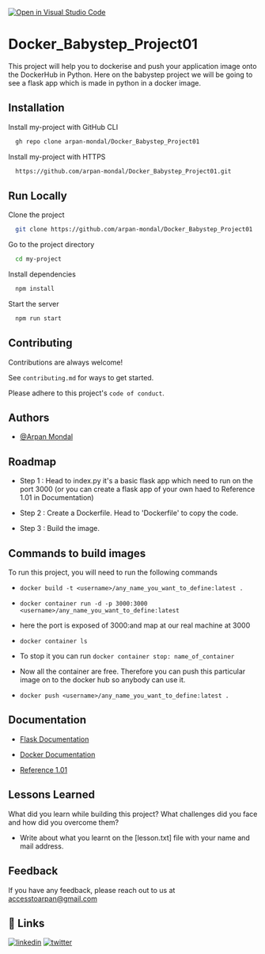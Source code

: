 [![Open in Visual Studio Code](https://classroom.github.com/assets/open-in-vscode-c66648af7eb3fe8bc4f294546bfd86ef473780cde1dea487d3c4ff354943c9ae.svg)](https://classroom.github.com/online_ide?assignment_repo_id=10042942&assignment_repo_type=AssignmentRepo)

# Docker_Babystep_Project01

This project will help you to dockerise and push your application image onto the DockerHub in Python. Here on the babystep project we will be going to see a flask app which is made in python in a docker image.




## Installation

Install my-project with GitHub CLI

```bash
  gh repo clone arpan-mondal/Docker_Babystep_Project01
```
Install my-project with HTTPS

```bash
  https://github.com/arpan-mondal/Docker_Babystep_Project01.git
```


## Run Locally

Clone the project

```bash
  git clone https://github.com/arpan-mondal/Docker_Babystep_Project01
```

Go to the project directory

```bash
  cd my-project
```

Install dependencies

```bash
  npm install
```

Start the server

```bash
  npm run start
```


    




## Contributing

Contributions are always welcome!

See `contributing.md` for ways to get started.

Please adhere to this project's `code of conduct`.


## Authors

- [@Arpan Mondal](https://github.com/arpan-mondal)








## Roadmap

- Step 1 : Head to index.py it's a basic flask app which need to run on the port 3000 (or you can create a flask app of your own haed to Reference 1.01 in Documentation)

- Step 2 : Create a Dockerfile. Head to 'Dockerfile' to copy the code.

- Step 3 : Build the image.





## Commands to build images

To run this project, you will need to run the following commands 

- `docker build -t <username>/any_name_you_want_to_define:latest . `

- `docker container run -d -p 3000:3000 <username>/any_name_you_want_to_define:latest `

- here the port is exposed of 3000:and map at our real machine at 3000

- `docker container ls `

- To stop it you can run `docker container stop: name_of_container `

- Now all the container are free. Therefore you can push this particular image on to the docker hub so anybody can use it.

- `docker push <username>/any_name_you_want_to_define:latest . `




## Documentation

- [Flask Documentation](https://flask.palletsprojects.com/en/2.2.x/quickstart/)

- [Docker Documentation](https://docs.docker.com/)

- [Reference 1.01](https://docs.google.com/document/d/1O9q7PNXeTGOGO7SsUF9FBr3a9LCrJoCa1ZvKQGGPVq8/edit?usp=sharing)



## Lessons Learned

What did you learn while building this project? What challenges did you face and how did you overcome them?

- Write about what you learnt on the [lesson.txt] file with your name and mail address.




## Feedback

If you have any feedback, please reach out to us at accesstoarpan@gmail.com

## 🔗 Links

[![linkedin](https://img.shields.io/badge/linkedin-0A66C2?style=for-the-badge&logo=linkedin&logoColor=white)](https://www.linkedin.com/in/arpan-mondal-816569183/)
[![twitter](https://img.shields.io/badge/twitter-1DA1F2?style=for-the-badge&logo=twitter&logoColor=white)](https://twitter.com/Arpan_MegaVerse)







